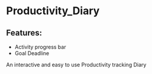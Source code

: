 # Productivity_Diary

## Features:
- Activity progress bar
- Goal Deadline

An interactive and easy to use Productivity tracking Diary
